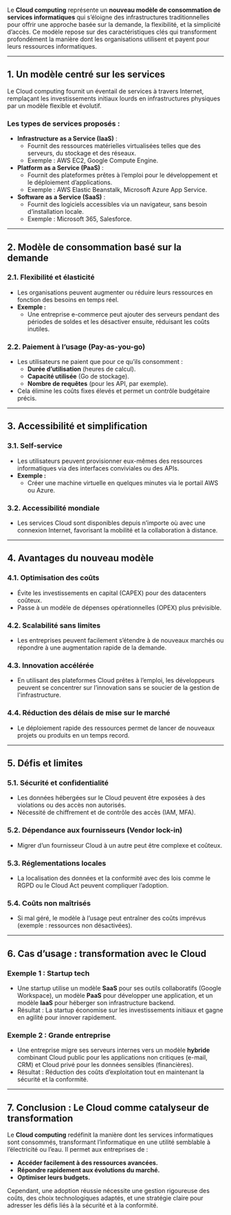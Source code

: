 Le **Cloud computing** représente un **nouveau modèle de consommation de services informatiques** qui s’éloigne des infrastructures traditionnelles pour offrir une approche basée sur la demande, la flexibilité, et la simplicité d’accès. Ce modèle repose sur des caractéristiques clés qui transforment profondément la manière dont les organisations utilisent et payent pour leurs ressources informatiques.

---

## **1. Un modèle centré sur les services**
Le Cloud computing fournit un éventail de services à travers Internet, remplaçant les investissements initiaux lourds en infrastructures physiques par un modèle flexible et évolutif.

### **Les types de services proposés :**
- **Infrastructure as a Service (IaaS)** :
  - Fournit des ressources matérielles virtualisées telles que des serveurs, du stockage et des réseaux.
  - Exemple : AWS EC2, Google Compute Engine.
- **Platform as a Service (PaaS)** :
  - Fournit des plateformes prêtes à l’emploi pour le développement et le déploiement d’applications.
  - Exemple : AWS Elastic Beanstalk, Microsoft Azure App Service.
- **Software as a Service (SaaS)** :
  - Fournit des logiciels accessibles via un navigateur, sans besoin d’installation locale.
  - Exemple : Microsoft 365, Salesforce.

---

## **2. Modèle de consommation basé sur la demande**
### **2.1. Flexibilité et élasticité**
- Les organisations peuvent augmenter ou réduire leurs ressources en fonction des besoins en temps réel.
- **Exemple :**
  - Une entreprise e-commerce peut ajouter des serveurs pendant des périodes de soldes et les désactiver ensuite, réduisant les coûts inutiles.

### **2.2. Paiement à l’usage (Pay-as-you-go)**
- Les utilisateurs ne paient que pour ce qu’ils consomment :
  - **Durée d’utilisation** (heures de calcul).
  - **Capacité utilisée** (Go de stockage).
  - **Nombre de requêtes** (pour les API, par exemple).
- Cela élimine les coûts fixes élevés et permet un contrôle budgétaire précis.

---

## **3. Accessibilité et simplification**
### **3.1. Self-service**
- Les utilisateurs peuvent provisionner eux-mêmes des ressources informatiques via des interfaces conviviales ou des APIs.
- **Exemple :**
  - Créer une machine virtuelle en quelques minutes via le portail AWS ou Azure.

### **3.2. Accessibilité mondiale**
- Les services Cloud sont disponibles depuis n’importe où avec une connexion Internet, favorisant la mobilité et la collaboration à distance.

---

## **4. Avantages du nouveau modèle**
### **4.1. Optimisation des coûts**
- Évite les investissements en capital (CAPEX) pour des datacenters coûteux.
- Passe à un modèle de dépenses opérationnelles (OPEX) plus prévisible.

### **4.2. Scalabilité sans limites**
- Les entreprises peuvent facilement s’étendre à de nouveaux marchés ou répondre à une augmentation rapide de la demande.

### **4.3. Innovation accélérée**
- En utilisant des plateformes Cloud prêtes à l’emploi, les développeurs peuvent se concentrer sur l’innovation sans se soucier de la gestion de l'infrastructure.

### **4.4. Réduction des délais de mise sur le marché**
- Le déploiement rapide des ressources permet de lancer de nouveaux projets ou produits en un temps record.

---

## **5. Défis et limites**
### **5.1. Sécurité et confidentialité**
- Les données hébergées sur le Cloud peuvent être exposées à des violations ou des accès non autorisés.
- Nécessité de chiffrement et de contrôle des accès (IAM, MFA).

### **5.2. Dépendance aux fournisseurs (Vendor lock-in)**
- Migrer d’un fournisseur Cloud à un autre peut être complexe et coûteux.

### **5.3. Réglementations locales**
- La localisation des données et la conformité avec des lois comme le RGPD ou le Cloud Act peuvent compliquer l’adoption.

### **5.4. Coûts non maîtrisés**
- Si mal géré, le modèle à l’usage peut entraîner des coûts imprévus (exemple : ressources non désactivées).

---

## **6. Cas d’usage : transformation avec le Cloud**
### **Exemple 1 : Startup tech**
- Une startup utilise un modèle **SaaS** pour ses outils collaboratifs (Google Workspace), un modèle **PaaS** pour développer une application, et un modèle **IaaS** pour héberger son infrastructure backend.
- Résultat : La startup économise sur les investissements initiaux et gagne en agilité pour innover rapidement.

### **Exemple 2 : Grande entreprise**
- Une entreprise migre ses serveurs internes vers un modèle **hybride** combinant Cloud public pour les applications non critiques (e-mail, CRM) et Cloud privé pour les données sensibles (financières).
- Résultat : Réduction des coûts d’exploitation tout en maintenant la sécurité et la conformité.

---

## **7. Conclusion : Le Cloud comme catalyseur de transformation**
Le **Cloud computing** redéfinit la manière dont les services informatiques sont consommés, transformant l’informatique en une utilité semblable à l’électricité ou l’eau. Il permet aux entreprises de :
- **Accéder facilement à des ressources avancées.**
- **Répondre rapidement aux évolutions du marché.**
- **Optimiser leurs budgets.**

Cependant, une adoption réussie nécessite une gestion rigoureuse des coûts, des choix technologiques adaptés, et une stratégie claire pour adresser les défis liés à la sécurité et à la conformité.